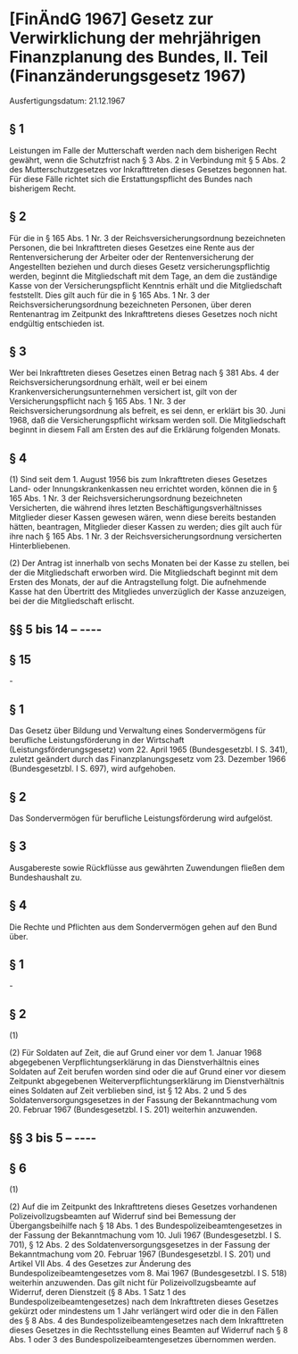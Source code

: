 # [FinÄndG 1967] Gesetz zur Verwirklichung der mehrjährigen Finanzplanung des Bundes, II. Teil  (Finanzänderungsgesetz 1967)

Ausfertigungsdatum: 21.12.1967

 

## § 1

Leistungen im Falle der Mutterschaft werden nach dem bisherigen Recht gewährt, wenn die Schutzfrist nach § 3 Abs. 2 in Verbindung mit § 5 Abs. 2 des Mutterschutzgesetzes vor Inkrafttreten dieses Gesetzes begonnen hat. Für diese Fälle richtet sich die Erstattungspflicht des Bundes nach bisherigem Recht.


## § 2

Für die in § 165 Abs. 1 Nr. 3 der Reichsversicherungsordnung bezeichneten Personen, die bei Inkrafttreten dieses Gesetzes eine Rente aus der Rentenversicherung der Arbeiter oder der Rentenversicherung der Angestellten beziehen und durch dieses Gesetz versicherungspflichtig werden, beginnt die Mitgliedschaft mit dem Tage, an dem die zuständige Kasse von der Versicherungspflicht Kenntnis erhält und die Mitgliedschaft feststellt. Dies gilt auch für die in § 165 Abs. 1 Nr. 3 der Reichsversicherungsordnung bezeichneten Personen, über deren Rentenantrag im Zeitpunkt des Inkrafttretens dieses Gesetzes noch nicht endgültig entschieden ist.


## § 3

Wer bei Inkrafttreten dieses Gesetzes einen Betrag nach § 381 Abs. 4 der Reichsversicherungsordnung erhält, weil er bei einem Krankenversicherungsunternehmen versichert ist, gilt von der Versicherungspflicht nach § 165 Abs. 1 Nr. 3 der Reichsversicherungsordnung als befreit, es sei denn, er erklärt bis 30. Juni 1968, daß die Versicherungspflicht wirksam werden soll. Die Mitgliedschaft beginnt in diesem Fall am Ersten des auf die Erklärung folgenden Monats.


## § 4

(1) Sind seit dem 1. August 1956 bis zum Inkrafttreten dieses Gesetzes Land- oder Innungskrankenkassen neu errichtet worden, können die in § 165 Abs. 1 Nr. 3 der Reichsversicherungsordnung bezeichneten Versicherten, die während ihres letzten Beschäftigungsverhältnisses Mitglieder dieser Kassen gewesen wären, wenn diese bereits bestanden hätten, beantragen, Mitglieder dieser Kassen zu werden; dies gilt auch für ihre nach § 165 Abs. 1 Nr. 3 der Reichsversicherungsordnung versicherten Hinterbliebenen.

(2) Der Antrag ist innerhalb von sechs Monaten bei der Kasse zu stellen, bei der die Mitgliedschaft erworben wird. Die Mitgliedschaft beginnt mit dem Ersten des Monats, der auf die Antragstellung folgt. Die aufnehmende Kasse hat den Übertritt des Mitgliedes unverzüglich der Kasse anzuzeigen, bei der die Mitgliedschaft erlischt.


## §§ 5 bis 14 – ----


## § 15

\-


## § 1

Das Gesetz über Bildung und Verwaltung eines Sondervermögens für berufliche Leistungsförderung in der Wirtschaft (Leistungsförderungsgesetz) vom 22. April 1965 (Bundesgesetzbl. I S. 341), zuletzt geändert durch das Finanzplanungsgesetz vom 23. Dezember 1966 (Bundesgesetzbl. I S. 697), wird aufgehoben.


## § 2

Das Sondervermögen für berufliche Leistungsförderung wird aufgelöst.


## § 3

Ausgabereste sowie Rückflüsse aus gewährten Zuwendungen fließen dem Bundeshaushalt zu.


## § 4

Die Rechte und Pflichten aus dem Sondervermögen gehen auf den Bund über.


## § 1

\-


## § 2

(1)

(2) Für Soldaten auf Zeit, die auf Grund einer vor dem 1. Januar 1968 abgegebenen Verpflichtungserklärung in das Dienstverhältnis eines Soldaten auf Zeit berufen worden sind oder die auf Grund einer vor diesem Zeitpunkt abgegebenen Weiterverpflichtungserklärung im Dienstverhältnis eines Soldaten auf Zeit verblieben sind, ist § 12 Abs. 2 und 5 des Soldatenversorgungsgesetzes in der Fassung der Bekanntmachung vom 20. Februar 1967 (Bundesgesetzbl. I S. 201) weiterhin anzuwenden.


## §§ 3 bis 5 – ----


## § 6

(1)

(2) Auf die im Zeitpunkt des Inkrafttretens dieses Gesetzes vorhandenen Polizeivollzugsbeamten auf Widerruf sind bei Bemessung der Übergangsbeihilfe nach § 18 Abs. 1 des Bundespolizeibeamtengesetzes in der Fassung der Bekanntmachung vom 10. Juli 1967 (Bundesgesetzbl. I S. 701), § 12 Abs. 2 des Soldatenversorgungsgesetzes in der Fassung der Bekanntmachung vom 20. Februar 1967 (Bundesgesetzbl. I S. 201) und Artikel VII Abs. 4 des Gesetzes zur Änderung des Bundespolizeibeamtengesetzes vom 8. Mai 1967 (Bundesgesetzbl. I S. 518) weiterhin anzuwenden. Das gilt nicht für Polizeivollzugsbeamte auf Widerruf, deren Dienstzeit (§ 8 Abs. 1 Satz 1 des Bundespolizeibeamtengesetzes) nach dem Inkrafttreten dieses Gesetzes gekürzt oder mindestens um 1 Jahr verlängert wird oder die in den Fällen des § 8 Abs. 4 des Bundespolizeibeamtengesetzes nach dem Inkrafttreten dieses Gesetzes in die Rechtsstellung eines Beamten auf Widerruf nach § 8 Abs. 1 oder 3 des Bundespolizeibeamtengesetzes übernommen werden.
